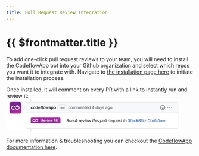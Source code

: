 ```yaml
---
title: Pull Request Review Integration
---
```


# {{ $frontmatter.title }}

To add one-click pull request reviews to your team, you will need to install the CodeflowApp bot into your Github organization and select which repos you want it to integrate with. Navigate to [the installation page here](https://stackblitz.com/install-github-app) to initiate the installation process. 

Once installed, it will comment on every PR with a link to instantly run and review it:
![Trial banner](./assets/codeflowapp.jpg)

For more information & troubleshooting you can checkout the [CodeflowApp documentation here](https://developer.stackblitz.com/guides/integration/integrating-codeflowapp-bot).

